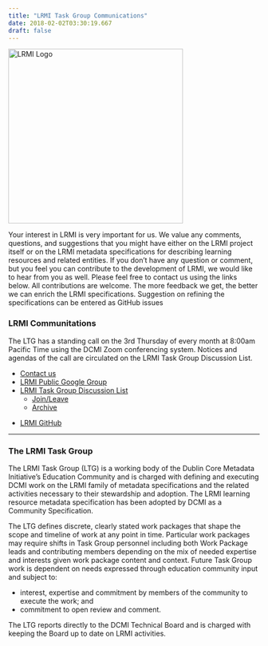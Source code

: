 ```yaml
---
title: "LRMI Task Group Communications"
date: 2018-02-02T03:30:19.667
draft: false
---
```


<p><img src="/images/lrmi-dcmi_project.png" alt="LRMI Logo" width="350" /></p>

<p>Your interest in LRMI is very important for us. We value any comments, questions, and suggestions that you might have either on the LRMI project itself or on the LRMI metadata specifications for describing learning resources and related entities. If you don’t have any question or comment, but you feel you can contribute to the development of LRMI, we would like to hear from you as well. Please feel free to contact us using the links below. All contributions are welcome. The more feedback we get, the better we can enrich the LRMI specifications. Suggestion on refining the specifications can be entered as GitHub issues</p>

### LRMI Communitations

<p>The LTG has a standing call on the 3rd Thursday of every month at 8:00am Pacific Time using the DCMI Zoom conferencing system. Notices and agendas of the call are circulated on the LRMI Task Group Discussion List.</p>

<ul>
<li><a href="mailto:lrmi-contact@dublincore.net">Contact us</a></li>
<li><a href="https://groups.google.com/forum/#!forum/lrmi">LRMI Public Google Group</a></li>
<li><a href="http://www.jiscmail.ac.uk/cgi-bin/wa.exe?SUBED1=dc-lrmi;A=1">LRMI Task Group Discussion List</a>
<ul>

<li><a href="http://www.jiscmail.ac.uk/cgi-bin/wa.exe?SUBED1=dc-lrmi&amp;A=1">Join/Leave</a></li>
<li><a href="http://www.jiscmail.ac.uk/lists/dc-lrmi.html">Archive</a></li>
</ul></li>
</ul>

<ul>
	<li><a href="https://github.com/dcmi/lrmi">LRMI GitHub</a></li>
</ul>

<hr />

### The LRMI Task Group

<p>The LRMI Task Group (LTG) is a working body of the Dublin Core Metadata Initiative’s Education Community and is charged with defining and executing DCMI work on the LRMI family of metadata specifications and the related activities necessary to their stewardship and adoption. The LRMI learning resource metadata specification has been adopted by DCMI as a Community Specification. </p>

<p>The LTG defines discrete, clearly stated work packages that shape the scope and timeline of work at any point in time. Particular work packages may require shifts in Task Group personnel including both Work Package leads and contributing members depending on the mix of needed expertise and interests given work package content and context. Future Task Group work is dependent on needs expressed through education community input and subject to:</p>

<ul>
<li>interest, expertise and commitment by members of the community to execute the work; and</li> 
<li>commitment to open review and comment.</li>
</ul>

<p>The LTG reports directly to the DCMI Technical Board and is charged with keeping the Board up to date on LRMI activities.</p>


